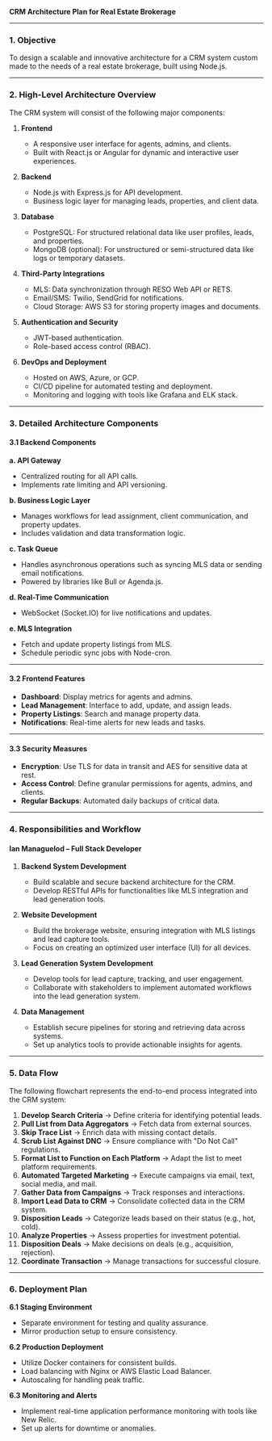 **CRM Architecture Plan for Real Estate Brokerage**

---

### **1. Objective**
To design a scalable and innovative architecture for a CRM system custom made to the needs of a real estate brokerage, built using Node.js.

---

### **2. High-Level Architecture Overview**
The CRM system will consist of the following major components:

1. **Frontend**
   - A responsive user interface for agents, admins, and clients.
   - Built with React.js or Angular for dynamic and interactive user experiences.

2. **Backend**
   - Node.js with Express.js for API development.
   - Business logic layer for managing leads, properties, and client data.

3. **Database**
   - PostgreSQL: For structured relational data like user profiles, leads, and properties.
   - MongoDB (optional): For unstructured or semi-structured data like logs or temporary datasets.

4. **Third-Party Integrations**
   - MLS: Data synchronization through RESO Web API or RETS.
   - Email/SMS: Twilio, SendGrid for notifications.
   - Cloud Storage: AWS S3 for storing property images and documents.

5. **Authentication and Security**
   - JWT-based authentication.
   - Role-based access control (RBAC).

6. **DevOps and Deployment**
   - Hosted on AWS, Azure, or GCP.
   - CI/CD pipeline for automated testing and deployment.
   - Monitoring and logging with tools like Grafana and ELK stack.

---

### **3. Detailed Architecture Components**

#### **3.1 Backend Components**

**a. API Gateway**
- Centralized routing for all API calls.
- Implements rate limiting and API versioning.

**b. Business Logic Layer**
- Manages workflows for lead assignment, client communication, and property updates.
- Includes validation and data transformation logic.

**c. Task Queue**
- Handles asynchronous operations such as syncing MLS data or sending email notifications.
- Powered by libraries like Bull or Agenda.js.

**d. Real-Time Communication**
- WebSocket (Socket.IO) for live notifications and updates.

**e. MLS Integration**
- Fetch and update property listings from MLS.
- Schedule periodic sync jobs with Node-cron.

---

#### **3.2 Frontend Features**
- **Dashboard**: Display metrics for agents and admins.
- **Lead Management**: Interface to add, update, and assign leads.
- **Property Listings**: Search and manage property data.
- **Notifications**: Real-time alerts for new leads and tasks.

---

#### **3.3 Security Measures**
- **Encryption**: Use TLS for data in transit and AES for sensitive data at rest.
- **Access Control**: Define granular permissions for agents, admins, and clients.
- **Regular Backups**: Automated daily backups of critical data.

---

### **4. Responsibilities and Workflow**

#### **Ian Managuelod – Full Stack Developer**

1. **Backend System Development**
   - Build scalable and secure backend architecture for the CRM.
   - Develop RESTful APIs for functionalities like MLS integration and lead generation tools.

2. **Website Development**
   - Build the brokerage website, ensuring integration with MLS listings and lead capture tools.
   - Focus on creating an optimized user interface (UI) for all devices.

3. **Lead Generation System Development**
   - Develop tools for lead capture, tracking, and user engagement.
   - Collaborate with stakeholders to implement automated workflows into the lead generation system.

4. **Data Management**
   - Establish secure pipelines for storing and retrieving data across systems.
   - Set up analytics tools to provide actionable insights for agents.

---

### **5. Data Flow**

The following flowchart represents the end-to-end process integrated into the CRM system:

1. **Develop Search Criteria** → Define criteria for identifying potential leads.
2. **Pull List from Data Aggregators** → Fetch data from external sources.
3. **Skip Trace List** → Enrich data with missing contact details.
4. **Scrub List Against DNC** → Ensure compliance with "Do Not Call" regulations.
5. **Format List to Function on Each Platform** → Adapt the list to meet platform requirements.
6. **Automated Targeted Marketing** → Execute campaigns via email, text, social media, and mail.
7. **Gather Data from Campaigns** → Track responses and interactions.
8. **Import Lead Data to CRM** → Consolidate collected data in the CRM system.
9. **Disposition Leads** → Categorize leads based on their status (e.g., hot, cold).
10. **Analyze Properties** → Assess properties for investment potential.
11. **Disposition Deals** → Make decisions on deals (e.g., acquisition, rejection).
12. **Coordinate Transaction** → Manage transactions for successful closure.

---

### **6. Deployment Plan**

**6.1 Staging Environment**
- Separate environment for testing and quality assurance.
- Mirror production setup to ensure consistency.

**6.2 Production Deployment**
- Utilize Docker containers for consistent builds.
- Load balancing with Nginx or AWS Elastic Load Balancer.
- Autoscaling for handling peak traffic.

**6.3 Monitoring and Alerts**
- Implement real-time application performance monitoring with tools like New Relic.
- Set up alerts for downtime or anomalies. 